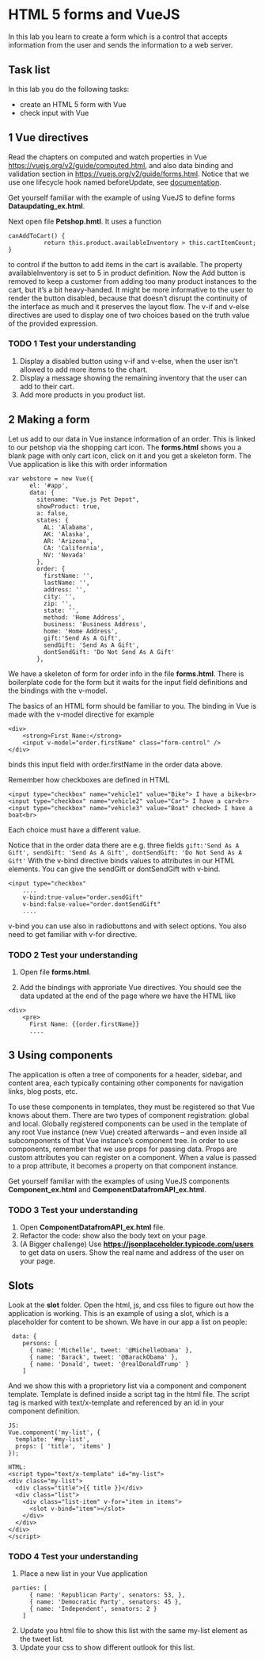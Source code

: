 # HTML 5 forms and VueJS

In this lab you learn to create a form which is a control that accepts information from the user and sends the information to a web server.


## Task list

In this lab you do the following tasks:

- create an HTML 5 form with Vue
- check input with Vue


## 1 Vue directives

Read the chapters on computed and watch properties in Vue https://vuejs.org/v2/guide/computed.html, and also data binding and validation section in https://vuejs.org/v2/guide/forms.html. Notice that we use one lifecycle hook named beforeUpdate, see [documentation](https://vuejs.org/v2/guide/instance.html#Instance-Lifecycle-Hooks).

Get yourself familiar with the example of using VueJS to define forms **Dataupdating_ex.html**.

Next open file **Petshop.hmtl**. It uses a function
```
canAddToCart() {
          return this.product.availableInventory > this.cartItemCount;
}
```
to control if the button to add items in the cart is available. The property availableInventory is set to  5 in product definition. Now the Add button is removed to keep a customer from adding too many product instances to the cart, but it’s a bit heavy-handed. It might be more informative to the user to render the button disabled, because that doesn’t disrupt the continuity of the interface as much and it preserves the layout flow.
The v-if and v-else directives are used to display one of two choices based on
the truth value of the provided expression.


### TODO 1 Test your understanding

1. Display a disabled button using v-if and v-else, when the user isn't allowed to add more items to the chart.
2. Display a message showing the remaining inventory that the user can add to their cart.
3. Add more products in you product list.


## 2 Making a form

Let us add to our data in Vue instance information of an order. This is linked to our petshop via the shopping cart icon. The **forms.html** shows you a blank page with only cart icon, click on it and you get a skeleton form. The Vue application is like this with order information

```
var webstore = new Vue({
      el: '#app',
      data: {
        sitename: "Vue.js Pet Depot",
        showProduct: true,
        a: false,
        states: {
          AL: 'Alabama',
          AK: 'Alaska',
          AR: 'Arizona',
          CA: 'California',
          NV: 'Nevada'
        },
        order: {
          firstName: '',
          lastName: '',
          address: '',
          city: '',
          zip: '',
          state: '',
          method: 'Home Address',
          business: 'Business Address',
          home: 'Home Address',
          gift:'Send As A Gift',
          sendGift: 'Send As A Gift',
          dontSendGift: 'Do Not Send As A Gift'
        },
```

We have a skeleton of form for order info in the file **forms.html**.  There is boilerplate code for the form but it waits for the input field definitions and
the bindings with the v-model.	

The basics of an HTML form should  be familiar to you. The binding in Vue is made with the v-model directive for example 
```
<div>
    <strong>First Name:</strong>
    <input v-model="order.firstName" class="form-control" />
</div>
```
binds this input field with order.firstName in the order data above.

Remember how checkboxes are defined in HTML
```
<input type="checkbox" name="vehicle1" value="Bike"> I have a bike<br>
<input type="checkbox" name="vehicle2" value="Car"> I have a car<br>
<input type="checkbox" name="vehicle3" value="Boat" checked> I have a boat<br>
```
Each choice must have a different value.

Notice that in the order data there are e.g. three fields
`
gift:'Send As A Gift',
sendGift: 'Send As A Gift',
dontSendGift: 'Do Not Send As A Gift'
`
With the v-bind directive binds values to attributes in our HTML elements. You can give the sendGift or dontSendGift with v-bind.
```
<input type="checkbox"
    ....
    v-bind:true-value="order.sendGift"
    v-bind:false-value="order.dontSendGift"
	....
```
v-bind you can use also in radiobuttons and with select options. You also need to get familiar with v-for directive.

### TODO 2 Test your understanding

1. Open file **forms.html**. 

2. Add the bindings with approriate Vue directives. You should see the data updated at the end of the page where we have the HTML like
```
<div>
    <pre>
      First Name: {{order.firstName}}
	  ....
```
 
## 3 Using components

The application is often a tree of components for a header, sidebar, and content area, each typically containing other components for navigation links, blog posts, etc.

To use these components in templates, they must be registered so that Vue knows about them. There are two types of component registration: global and local. Globally registered components can be used in the template of any root Vue instance (new Vue) created afterwards – and even inside all subcomponents of that Vue instance’s component tree.
 In order to use components, remember that we use props for passing data. Props are custom attributes you can register on a component. When a value is passed to a prop attribute, it becomes a property on that component instance.


Get yourself familiar with the examples of using VueJS components **Component_ex.html** and **ComponentDatafromAPI_ex.html**.


### TODO 3 Test your understanding

1. Open **ComponentDatafromAPI_ex.html** file.
2. Refactor the code: show also the body text on your page.
3. (A Bigger challenge) Use **https://jsonplaceholder.typicode.com/users** to get data on users. Show the real name and address of the user on your page. 

## Slots

Look at the **slot** folder. Open the html, js, and css files to figure out how the application is working. This is an example of using a slot, which is a placeholder for content to be shown.
We have in our app a list on people:
```
 data: {
    persons: [ 
      { name: 'Michelle', tweet: '@MichelleObama' }, 
      { name: 'Barack', tweet: '@BarackObama' }, 
      { name: 'Donald', tweet: '@realDonaldTrump' }
    ]
```
And we show this with a proprietory list via a component and component template. Template is defined inside a script tag in the html file. The script tag is marked with text/x-template and referenced by an id in your component definition.
```
JS:
Vue.component('my-list', {
  template: '#my-list',
  props: [ 'title', 'items' ]
});

HTML:
<script type="text/x-template" id="my-list">
<div class="my-list">
  <div class="title">{{ title }}</div>
  <div class="list">
    <div class="list-item" v-for="item in items">
      <slot v-bind="item"></slot>
    </div>
  </div>
</div>
</script>
```

### TODO 4 Test your understanding

1. Place a  new list in your Vue application
```
 parties: [
      { name: 'Republican Party', senators: 53, },
      { name: 'Democratic Party', senators: 45 },
      { name: 'Independent', senators: 2 }
    ]
```
2. Update you html file to show this list with the same my-list element as the tweet list.
3. Update your css to show different outlook for this list.
